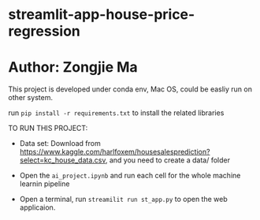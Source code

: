 # streamlit-app-house-price-regression
# Author: Zongjie Ma

This project is developed under conda env, Mac OS, could be easliy run on other system.

run `pip install -r requirements.txt` to install the related libraries

TO RUN THIS PROJECT:
*  Data set: 
Download from https://www.kaggle.com/harlfoxem/housesalesprediction?select=kc_house_data.csv,  and you need to create a data/ folder

*  Open the `ai_project.ipynb` and run each cell for the whole machine learnin pipeline
*  Open a terminal, run `streamilit run st_app.py` to open the web applicaion.
